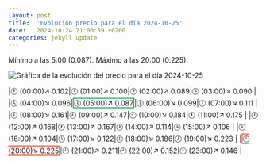 ```yaml
---
layout: post
title:  'Evolución precio para el día 2024-10-25'
date:   2024-10-24 21:00:59 +0200
categories: jekyll update
---
```

Mínimo a las 5:00 (0.087). Máximo a las 20:00 (0.225). 

![Gráfica de la evolución del precio para el día 2024-10-25](url)


|🕛 (00:00)↗ 0.102|🕐 (01:00)↗ 0.100|🕑 (02:00)↗ 0.089|🕒 (03:00)↘ 0.090 | 
|🕓 (04:00)↘ 0.096|<span style='border:2px solid MediumSeaGreen;'>🕔 (05:00)↗ 0.087</span>|🕕 (06:00)↘ 0.099|🕖 (07:00)↘ 0.111 | 
|🕗 (08:00)↘ 0.161|🕘 (09:00)↗ 0.147|🕙 (10:00)↘ 0.184|🕚 (11:00)↗ 0.175 | 
|🕛 (12:00)↗ 0.168|🕐 (13:00)↗ 0.167|🕑 (14:00)↗ 0.114|🕒 (15:00)↗ 0.106 | 
|🕓 (16:00)↗ 0.104|🕔 (17:00)↘ 0.122|🕕 (18:00)↘ 0.186|🕖 (19:00)↘ 0.223 | 
|<span style='border:2px solid Tomato;'>🕗 (20:00)↘ 0.225</span>|🕘 (21:00)↗ 0.211|🕙 (22:00)↗ 0.152|🕚 (23:00)↗ 0.146 | 
 

